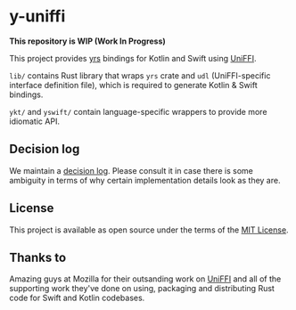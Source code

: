 # y-uniffi

**This repository is WIP (Work In Progress)**

This project provides [yrs](https://github.com/y-crdt/y-crdt) bindings for Kotlin and Swift using [UniFFI](https://github.com/mozilla/uniffi-rs/).

`lib/` contains Rust library that wraps `yrs` crate and `udl` (UniFFI-specific interface definition file), which is required to generate Kotlin & Swift bindings.

`ykt/` and `yswift/` contain language-specific wrappers to provide more idiomatic API.

## Decision log

We maintain a [decision log](https://github.com/y-crdt/y-uniffi/blob/main/docs/decisions.md). Please consult it in case there is some ambiguity in terms of why certain implementation details look as they are.

## License

This project is available as open source under the terms of the [MIT License](https://opensource.org/licenses/MIT).

## Thanks to

Amazing guys at Mozilla for their outsanding work on [UniFFI](https://github.com/mozilla/uniffi-rs/) and all of the supporting work they've done on using, packaging and distributing Rust code for Swift and Kotlin codebases.
